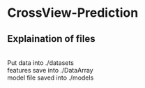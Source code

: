 # CrossView-Prediction
## Explaination of files
<br> Put data into ./datasets
<br> features save into ./DataArray
<br> model file saved into ./models
